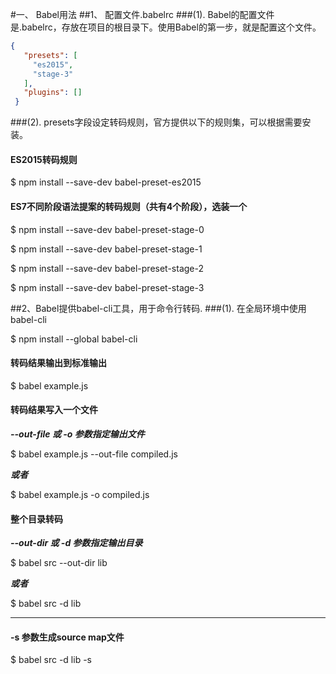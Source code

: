 #一、 Babel用法
##1、 配置文件.babelrc
###(1). Babel的配置文件是.babelrc，存放在项目的根目录下。使用Babel的第一步，就是配置这个文件。
>
```json
{
   "presets": [
     "es2015",
     "stage-3"
   ],
   "plugins": []
 }
```
>

###(2). presets字段设定转码规则，官方提供以下的规则集，可以根据需要安装。
#### ES2015转码规则
>
$ npm install --save-dev babel-preset-es2015
>

#### ES7不同阶段语法提案的转码规则（共有4个阶段），选装一个
>
 $ npm install --save-dev babel-preset-stage-0
> 
 $ npm install --save-dev babel-preset-stage-1

 $ npm install --save-dev babel-preset-stage-2
>
 $ npm install --save-dev babel-preset-stage-3
>

##2、Babel提供babel-cli工具，用于命令行转码.
###(1). 在全局环境中使用babel-cli
>
$ npm install --global babel-cli
>

#### 转码结果输出到标准输出
>
$ babel example.js
>

#### 转码结果写入一个文件
_**--out-file 或 -o 参数指定输出文件**_
>
$ babel example.js --out-file compiled.js
>

_**或者**_
>
$ babel example.js -o compiled.js
>

#### 整个目录转码
_**--out-dir 或 -d 参数指定输出目录**_
>
$ babel src --out-dir lib
>

_**或者**_

>
$ babel src -d lib
>

---

#### -s 参数生成source map文件
>
$ babel src -d lib -s
>
